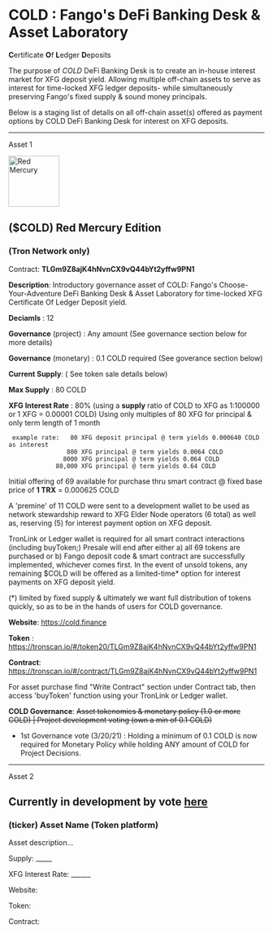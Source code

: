
# COLD : Fango's DeFi Banking Desk & Asset Laboratory

 **C**ertificate **O**f **L**edger **D**eposits
 
 The purpose of *COLD* DeFi Banking Desk is to create an in-house interest market for XFG deposit yield.
 Allowing multiple off-chain assets to serve as interest for time-locked XFG ledger deposits-  while simultaneously preserving Fango's fixed supply & sound money principals.

Below is a staging list of details on all off-chain asset(s) offered as payment options by COLD DeFi Banking Desk for interest on XFG deposits.
 
-----------------------------------------------------------



Asset 1

<img height="100px" width="100px" title="Red Mercury" src="https://raw.githubusercontent.com/FandomGold/COLD/9dc01d924ff9712a56d489db825ae6e8449fc2ba/B5F889A6-92A8-4A13-BD7B-0514983310EB.jpeg"><img/>

## ($COLD) Red Mercury Edition 
### (Tron Network only)

Contract: **TLGm9Z8ajK4hNvnCX9vQ44bYt2yffw9PN1**

**Description**: Introductory governance asset of COLD: Fango's Choose-Your-Adventure DeFi Banking Desk & Asset Laboratory for time-locked XFG Certificate Of Ledger Deposit yield.

**Deciamls** : 12

**Governance** (project) : Any amount (See governance section below for more details)

**Governance** (monetary) : 0.1 COLD required (See goverance section below)

**Current Supply**: ( See token sale details below)

**Max Supply** : 80  COLD

**XFG Interest Rate** : 80%  (using a **supply** ratio of COLD to XFG as 1:100000 or 1 XFG = 0.00001 COLD) Using only multiples of 80 XFG for principal & only term length of 1 month

     example rate:   80 XFG deposit principal @ term yields 0.000640 COLD as interest
                    800 XFG principal @ term yields 0.0064 COLD
                   8000 XFG principal @ term yields 0.064 COLD
                 80,000 XFG principal @ term yields 0.64 COLD
                                 
Initial offering of 69 available for purchase thru smart contract @ fixed base price of **1 TRX** = 0.000625 COLD 

A 'premine' of 11 COLD were sent to a development wallet to be used as network stewardship reward to XFG Elder Node operators (6 total) as well as, reserving (5) for interest payment option on XFG deposit.

TronLink or Ledger wallet is required for all smart contract interactions (including buyToken;)
Presale will end after either a) all 69 tokens are purchased or b) Fango deposit code & smart contract are successfully implemented, whichever comes first. 
In the event of unsold tokens, any remaining $COLD will be offered as a limited-time* option for interest payments on XFG deposit yield.  

(*) limited by fixed supply & ultimately we want full distribution of tokens quickly, so as to be in the hands of users for COLD governance.

**Website**: https://cold.finance

**Token** : https://tronscan.io/#/token20/TLGm9Z8ajK4hNvnCX9vQ44bYt2yffw9PN1

**Contract**: https://tronscan.io/#/contract/TLGm9Z8ajK4hNvnCX9vQ44bYt2yffw9PN1

For asset purchase find "Write Contract" section under Contract tab, then access 'buyToken' function using your TronLink or Ledger wallet.


**COLD Governance**: ~~Asset tokenomics & monetary policy (1.0 or more COLD) | Project development voting (own a min of 0.1 COLD)~~

 -  1st Governance vote (3/20/21) : Holding a minimum of 0.1 COLD is now required for Monetary Policy while holding ANY amount of COLD for Project Decisions.  



--------------------------------

Asset 2


## Currently in development by vote [here](https://t.me/COLD_DeFi)

### (ticker) Asset Name  (Token platform)
   
   Asset description...
   
   
   Supply: _____
  
   XFG Interest Rate: ______

   Website:
   
   Token:
   
   Contract: 
   

